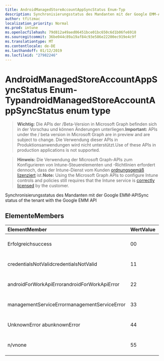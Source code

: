 ```yaml
---
title: AndroidManagedStoreAccountAppSyncStatus Enum-Typ
description: Synchronisierungsstatus des Mandanten mit der Google EMM-API
author: tfitzmac
localization_priority: Normal
ms.prod: intune
ms.openlocfilehash: 79d812a49aed06451bce01bc650c6d1b06fe6918
ms.sourcegitcommit: 36be044c89a19af84c93e586e22200ec919e4c9f
ms.translationtype: MT
ms.contentlocale: de-DE
ms.lasthandoff: 01/12/2019
ms.locfileid: "27982246"
---
```

# <a name="androidmanagedstoreaccountappsyncstatus-enum-type"></a><span data-ttu-id="a6801-103">AndroidManagedStoreAccountAppSyncStatus Enum-Typ</span><span class="sxs-lookup"><span data-stu-id="a6801-103">androidManagedStoreAccountAppSyncStatus enum type</span></span>

> <span data-ttu-id="a6801-104">**Wichtig:** Die APIs der /Beta-Version in Microsoft Graph befinden sich in der Vorschau und können Änderungen unterliegen.</span><span class="sxs-lookup"><span data-stu-id="a6801-104">**Important:** APIs under the / beta version in Microsoft Graph are in preview and are subject to change.</span></span> <span data-ttu-id="a6801-105">Die Verwendung dieser APIs in Produktionsanwendungen wird nicht unterstützt.</span><span class="sxs-lookup"><span data-stu-id="a6801-105">Use of these APIs in production applications is not supported.</span></span>

> <span data-ttu-id="a6801-106">**Hinweis:** Die Verwendung der Microsoft Graph-APIs zum Konfigurieren von Intune-Steuerelementen und -Richtlinien erfordert dennoch, dass der Intune-Dienst vom Kunden [ordnungsgemäß lizenziert](https://go.microsoft.com/fwlink/?linkid=839381) ist.</span><span class="sxs-lookup"><span data-stu-id="a6801-106">**Note:** Using the Microsoft Graph APIs to configure Intune controls and policies still requires that the Intune service is [correctly licensed](https://go.microsoft.com/fwlink/?linkid=839381) by the customer.</span></span>

<span data-ttu-id="a6801-107">Synchronisierungsstatus des Mandanten mit der Google EMM-API</span><span class="sxs-lookup"><span data-stu-id="a6801-107">Sync status of the tenant with the Google EMM API</span></span>
## <a name="members"></a><span data-ttu-id="a6801-108">Elemente</span><span class="sxs-lookup"><span data-stu-id="a6801-108">Members</span></span>
|<span data-ttu-id="a6801-109">Element</span><span class="sxs-lookup"><span data-stu-id="a6801-109">Member</span></span>|<span data-ttu-id="a6801-110">Wert</span><span class="sxs-lookup"><span data-stu-id="a6801-110">Value</span></span>|<span data-ttu-id="a6801-111">Beschreibung</span><span class="sxs-lookup"><span data-stu-id="a6801-111">Description</span></span>|
|:---|:---|:---|
|<span data-ttu-id="a6801-112">Erfolgreich</span><span class="sxs-lookup"><span data-stu-id="a6801-112">success</span></span>|<span data-ttu-id="a6801-113">0</span><span class="sxs-lookup"><span data-stu-id="a6801-113">0</span></span>|<span data-ttu-id="a6801-114">Noch nicht dokumentiert</span><span class="sxs-lookup"><span data-stu-id="a6801-114">Not yet documented</span></span>|
|<span data-ttu-id="a6801-115">credentialsNotValid</span><span class="sxs-lookup"><span data-stu-id="a6801-115">credentialsNotValid</span></span>|<span data-ttu-id="a6801-116">1</span><span class="sxs-lookup"><span data-stu-id="a6801-116">1</span></span>|<span data-ttu-id="a6801-117">Noch nicht dokumentiert</span><span class="sxs-lookup"><span data-stu-id="a6801-117">Not yet documented</span></span>|
|<span data-ttu-id="a6801-118">androidForWorkApiError</span><span class="sxs-lookup"><span data-stu-id="a6801-118">androidForWorkApiError</span></span>|<span data-ttu-id="a6801-119">2</span><span class="sxs-lookup"><span data-stu-id="a6801-119">2</span></span>|<span data-ttu-id="a6801-120">Noch nicht dokumentiert</span><span class="sxs-lookup"><span data-stu-id="a6801-120">Not yet documented</span></span>|
|<span data-ttu-id="a6801-121">managementServiceError</span><span class="sxs-lookup"><span data-stu-id="a6801-121">managementServiceError</span></span>|<span data-ttu-id="a6801-122">3</span><span class="sxs-lookup"><span data-stu-id="a6801-122">3</span></span>|<span data-ttu-id="a6801-123">Noch nicht dokumentiert</span><span class="sxs-lookup"><span data-stu-id="a6801-123">Not yet documented</span></span>|
|<span data-ttu-id="a6801-124">UnknownError ab</span><span class="sxs-lookup"><span data-stu-id="a6801-124">unknownError</span></span>|<span data-ttu-id="a6801-125">4</span><span class="sxs-lookup"><span data-stu-id="a6801-125">4</span></span>|<span data-ttu-id="a6801-126">Noch nicht dokumentiert</span><span class="sxs-lookup"><span data-stu-id="a6801-126">Not yet documented</span></span>|
|<span data-ttu-id="a6801-127">n/v</span><span class="sxs-lookup"><span data-stu-id="a6801-127">none</span></span>|<span data-ttu-id="a6801-128">5</span><span class="sxs-lookup"><span data-stu-id="a6801-128">5</span></span>|<span data-ttu-id="a6801-129">Noch nicht dokumentiert</span><span class="sxs-lookup"><span data-stu-id="a6801-129">Not yet documented</span></span>|





